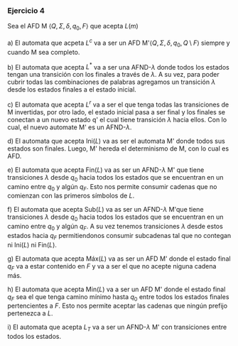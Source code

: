 ### Ejercicio 4

Sea el AFD M $\langle Q, \Sigma, \delta, q_0, F\rangle$ que acepta $L(m)$

a) El automata que acpeta $L^c$ va a ser un AFD M'$\langle Q, \Sigma, \delta, q_0, Q \setminus F\rangle$ siempre y cuando M sea completo.

b) El automata que acepta $L^*$ va a ser una AFND-$\lambda$ donde todos los estados tengan una transición con los finales a través de $\lambda$. A su vez, para poder cubrir todas las combinaciones de palabras agregamos un transición $\lambda$ desde los estados finales a el estado inicial.

c) El automata que acepta $L^r$ va a ser el que tenga todas las transiciones de M invertidas, por otro lado, el estado inicial pasa a ser final y los finales se conectan a un nuevo estado q' el cual tiene transición $\lambda$ hacia ellos. Con lo cual, el nuevo automate M' es un AFND-$\lambda$.

d) El automata que acepta Ini($L$) va as ser el automata M' donde todos sus estados son finales. Luego, M' hereda el determinismo de M, con lo cual es AFD.

e) El automata que acepta Fin($L$) va as ser un AFND-$\lambda$ M' que tiene transiciones $\lambda$ desde $q_0$ hacia todos los estados que se encuentran en un camino entre $q_0$ y algún $q_F$. Esto nos permite consumir cadenas que no comienzan con las primeros símbolos de $L$.

f) El automata que acepta Sub($L$) va as ser un AFND-$\lambda$ M'que tiene transiciones $\lambda$ desde $q_0$ hacia todos los estados que se encuentran en un camino entre $q_0$ y algún $q_F$. A su vez tenemos transiciones $\lambda$ desde estos estados hacia $q_F$ permitiendonos consumir subcadenas tal que no contegan ni Ini($L$) ni Fin($L$).

g) El automata que acepta Máx($L$) va as ser un AFD M' donde el estado final $q_F$ va a estar contenido en $F$ y va a ser el que no acepte niguna cadena más.

h) El automata que acepta Min($L$) va a ser un AFD M' donde el estado final $q_F$ sea el que tenga camino mínimo hasta $q_0$ entre todos los estados finales pertencientes a $F$. Esto nos permite aceptar las cadenas que ningún prefijo pertenezca a $L$.

i) El automata que acepta $L_T$ va a ser un AFND-$\lambda$ M' con transiciones entre todos los estados.